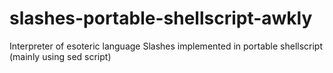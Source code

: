 # slashes-portable-shellscript-awkly
Interpreter of esoteric language Slashes implemented in portable shellscript (mainly using sed script) 
